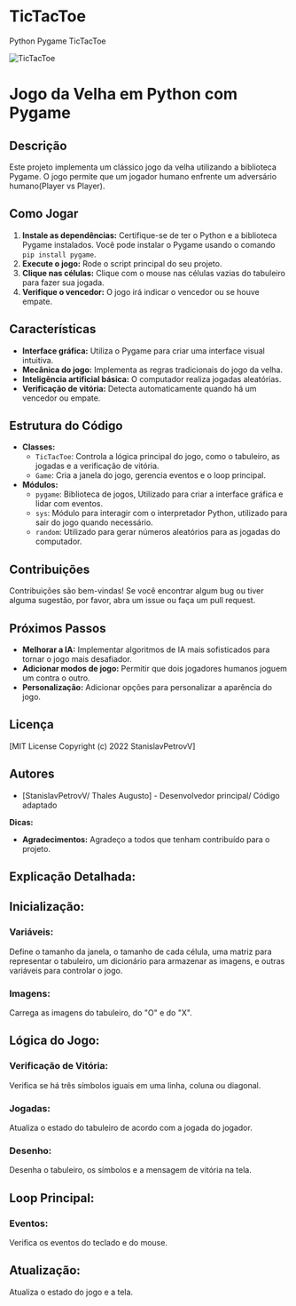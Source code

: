 # TicTacToe
Python Pygame TicTacToe

![TicTacToe](screenshot/1.jpg "TicTacToe")

# Jogo da Velha em Python com Pygame

## Descrição
Este projeto implementa um clássico jogo da velha utilizando a biblioteca Pygame. O jogo permite que um jogador humano enfrente um adversário humano(Player vs Player).

## Como Jogar
1. **Instale as dependências:** Certifique-se de ter o Python e a biblioteca Pygame instalados. Você pode instalar o Pygame usando o comando `pip install pygame`.
2. **Execute o jogo:** Rode o script principal do seu projeto.
3. **Clique nas células:** Clique com o mouse nas células vazias do tabuleiro para fazer sua jogada.
4. **Verifique o vencedor:** O jogo irá indicar o vencedor ou se houve empate.

## Características
* **Interface gráfica:** Utiliza o Pygame para criar uma interface visual intuitiva.
* **Mecânica do jogo:** Implementa as regras tradicionais do jogo da velha.
* **Inteligência artificial básica:** O computador realiza jogadas aleatórias.
* **Verificação de vitória:** Detecta automaticamente quando há um vencedor ou empate.

## Estrutura do Código
* **Classes:**
  * `TicTacToe`: Controla a lógica principal do jogo, como o tabuleiro, as jogadas e a verificação de vitória.
  * `Game`: Cria a janela do jogo, gerencia eventos e o loop principal.
* **Módulos:**
  * `pygame`: Biblioteca de jogos, Utilizado para criar a interface gráfica e lidar com eventos.
  * `sys`: Módulo para interagir com o interpretador Python, utilizado para sair do jogo quando necessário.
  * `random`: Utilizado para gerar números aleatórios para as jogadas do computador.

## Contribuições
Contribuições são bem-vindas! Se você encontrar algum bug ou tiver alguma sugestão, por favor, abra um issue ou faça um pull request.

## Próximos Passos
* **Melhorar a IA:** Implementar algoritmos de IA mais sofisticados para tornar o jogo mais desafiador.
* **Adicionar modos de jogo:** Permitir que dois jogadores humanos joguem um contra o outro.
* **Personalização:** Adicionar opções para personalizar a aparência do jogo.

## Licença
[MIT License Copyright (c) 2022 StanislavPetrovV]

## Autores
* [StanislavPetrovV/ Thales Augusto] - Desenvolvedor principal/ Código adaptado

**Dicas:**

* **Agradecimentos:** Agradeço a todos que tenham contribuído para o projeto.



## Explicação Detalhada:

##  Inicialização:

### Variáveis:
Define o tamanho da janela, o tamanho de cada célula, uma matriz para representar o tabuleiro,
um dicionário para armazenar as imagens, e outras variáveis para controlar o jogo.
### Imagens:
Carrega as imagens do tabuleiro, do "O" e do "X".
## Lógica do Jogo:
### Verificação de Vitória:
Verifica se há três símbolos iguais em uma linha, coluna ou diagonal.
### Jogadas:
Atualiza o estado do tabuleiro de acordo com a jogada do jogador.
### Desenho:
Desenha o tabuleiro, os símbolos e a mensagem de vitória na tela.
## Loop Principal:
### Eventos:
Verifica os eventos do teclado e do mouse.
## Atualização:
Atualiza o estado do jogo e a tela.
